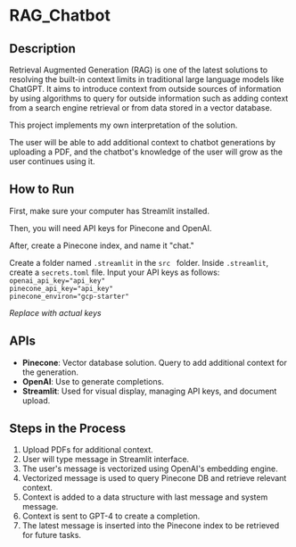 # RAG_Chatbot

## Description
Retrieval Augmented Generation (RAG) is one of the latest solutions to resolving the built-in context limits in traditional large language models like ChatGPT. It aims to introduce context from outside sources of information by using algorithms to query for outside information such as adding context from a search engine retrieval or from data stored in a vector database.

This project implements my own interpretation of the solution. 

The user will be able to add additional context to chatbot generations by uploading a PDF, and the chatbot's knowledge of the user will grow as the user continues using it.

## How to Run

First, make sure your computer has Streamlit installed.

Then, you will need API keys for Pinecone and OpenAI.

After, create a Pinecone index, and name it "chat."

Create a folder named `.streamlit` in the `src ` folder. Inside `.streamlit`, create a `secrets.toml` file. Input your API keys as follows:
`openai_api_key="api_key"`<br/>
`pinecone_api_key="api_key"`<br/>
`pinecone_environ="gcp-starter"`<br/>

_Replace with actual keys_

## APIs
- **Pinecone**: Vector database solution. Query to add additional context for the generation.
- **OpenAI**: Use to generate completions.
- **Streamlit**: Used for visual display, managing API keys, and document upload.

## Steps in the Process
1) Upload PDFs for additional context.
2) User will type message in Streamlit interface.
3) The user's message is vectorized using OpenAI's embedding engine.
4) Vectorized message is used to query Pinecone DB and retrieve relevant context.
5) Context is added to a data structure with last message and system message.
6) Context is sent to GPT-4 to create a completion.
7) The latest message is inserted into the Pinecone index to be retrieved for future tasks.
